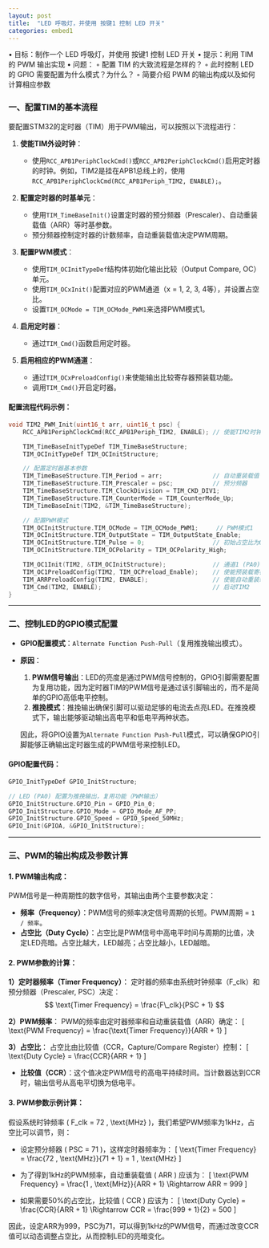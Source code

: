 ```yaml
---
layout: post
title:  "LED 呼吸灯，并使⽤ 按键1 控制 LED 开关"
categories: embed1
---
```


<script type="text/javascript" async
  src="https://cdn.jsdelivr.net/npm/mathjax@3/es5/tex-mml-chtml.js">
</script>


• ⽬标：制作⼀个 LED 呼吸灯，并使⽤ 按键1 控制 LED 开关
• 提⽰：利⽤ TIM 的 PWM 输出实现
• 问题：
◦ 配置 TIM 的⼤致流程是怎样的？
◦ 此时控制 LED 的 GPIO 需要配置为什么模式？为什么？
◦ 简要介绍 PWM 的输出构成以及如何计算相应参数



### 一、配置TIM的基本流程

要配置STM32的定时器（TIM）用于PWM输出，可以按照以下流程进行：

1. **使能TIM外设时钟**：
   - 使用`RCC_APB1PeriphClockCmd()`或`RCC_APB2PeriphClockCmd()`启用定时器的时钟。例如，TIM2是挂在APB1总线上的，使用`RCC_APB1PeriphClockCmd(RCC_APB1Periph_TIM2, ENABLE);`。

2. **配置定时器的时基单元**：
   - 使用`TIM_TimeBaseInit()`设置定时器的预分频器（Prescaler）、自动重装载值（ARR）等时基参数。
   - 预分频器控制定时器的计数频率，自动重装载值决定PWM周期。

3. **配置PWM模式**：
   - 使用`TIM_OCInitTypeDef`结构体初始化输出比较（Output Compare, OC）单元。
   - 使用`TIM_OCxInit()`配置对应的PWM通道（x = 1, 2, 3, 4等），并设置占空比。
   - 设置`TIM_OCMode = TIM_OCMode_PWM1`来选择PWM模式1。

4. **启用定时器**：
   - 通过`TIM_Cmd()`函数启用定时器。

5. **启用相应的PWM通道**：
   - 通过`TIM_OCxPreloadConfig()`来使能输出比较寄存器预装载功能。
   - 调用`TIM_Cmd()`开启定时器。

#### 配置流程代码示例：
```c
void TIM2_PWM_Init(uint16_t arr, uint16_t psc) {
    RCC_APB1PeriphClockCmd(RCC_APB1Periph_TIM2, ENABLE); // 使能TIM2时钟

    TIM_TimeBaseInitTypeDef TIM_TimeBaseStructure;
    TIM_OCInitTypeDef TIM_OCInitStructure;

    // 配置定时器基本参数
    TIM_TimeBaseStructure.TIM_Period = arr;              // 自动重装载值
    TIM_TimeBaseStructure.TIM_Prescaler = psc;           // 预分频器
    TIM_TimeBaseStructure.TIM_ClockDivision = TIM_CKD_DIV1;
    TIM_TimeBaseStructure.TIM_CounterMode = TIM_CounterMode_Up;
    TIM_TimeBaseInit(TIM2, &TIM_TimeBaseStructure);

    // 配置PWM模式
    TIM_OCInitStructure.TIM_OCMode = TIM_OCMode_PWM1;     // PWM模式1
    TIM_OCInitStructure.TIM_OutputState = TIM_OutputState_Enable;
    TIM_OCInitStructure.TIM_Pulse = 0;                   // 初始占空比为0
    TIM_OCInitStructure.TIM_OCPolarity = TIM_OCPolarity_High;

    TIM_OC1Init(TIM2, &TIM_OCInitStructure);             // 通道1 (PA0)
    TIM_OC1PreloadConfig(TIM2, TIM_OCPreload_Enable);    // 使能预装载寄存器
    TIM_ARRPreloadConfig(TIM2, ENABLE);                  // 使能自动重装载
    TIM_Cmd(TIM2, ENABLE);                               // 启动TIM2
}
```

---

### 二、控制LED的GPIO模式配置

- **GPIO配置模式**：`Alternate Function Push-Pull`（复用推挽输出模式）。
  
- **原因**：
   1. **PWM信号输出**：LED的亮度是通过PWM信号控制的，GPIO引脚需要配置为复用功能，因为定时器TIM的PWM信号是通过该引脚输出的，而不是简单的GPIO高低电平控制。
   2. **推挽模式**：推挽输出确保引脚可以驱动足够的电流去点亮LED。在推挽模式下，输出能够驱动输出高电平和低电平两种状态。
   
   因此，将GPIO设置为`Alternate Function Push-Pull`模式，可以确保GPIO引脚能够正确输出定时器生成的PWM信号来控制LED。

#### GPIO配置代码：
```c
GPIO_InitTypeDef GPIO_InitStructure;

// LED (PA0) 配置为推挽输出，复用功能（PWM输出）
GPIO_InitStructure.GPIO_Pin = GPIO_Pin_0;
GPIO_InitStructure.GPIO_Mode = GPIO_Mode_AF_PP;
GPIO_InitStructure.GPIO_Speed = GPIO_Speed_50MHz;
GPIO_Init(GPIOA, &GPIO_InitStructure);
```

---

### 三、PWM的输出构成及参数计算

#### 1. **PWM输出构成**：
PWM信号是一种周期性的数字信号，其输出由两个主要参数决定：
- **频率（Frequency）**：PWM信号的频率决定信号周期的长短。PWM周期 = `1 / 频率`。
- **占空比（Duty Cycle）**：占空比是PWM信号中高电平时间与周期的比值，决定LED亮暗。占空比越大，LED越亮；占空比越小，LED越暗。

#### 2. **PWM参数的计算**：

**1）定时器频率（Timer Frequency）**：
定时器的频率由系统时钟频率（F\_clk）和预分频器（Prescaler, PSC）决定：
$$ \text{Timer Frequency} = \frac{F\_clk}{PSC + 1} $$

**2）PWM频率**：
PWM的频率由定时器频率和自动重装载值（ARR）确定：
\[ \text{PWM Frequency} = \frac{\text{Timer Frequency}}{ARR + 1} \]

**3）占空比**：
占空比由比较值（CCR，Capture/Compare Register）控制：
\[ \text{Duty Cycle} = \frac{CCR}{ARR + 1} \]

- **比较值（CCR）**：这个值决定PWM信号的高电平持续时间。当计数器达到CCR时，输出信号从高电平切换为低电平。

#### 3. **PWM参数示例计算**：

假设系统时钟频率 \( F\_clk = 72 \, \text{MHz} \)，我们希望PWM频率为1kHz，占空比可以调节，则：

- 设定预分频器 \( PSC = 71 \)，这样定时器频率为：
  \[ \text{Timer Frequency} = \frac{72 \, \text{MHz}}{71 + 1} = 1 \, \text{MHz} \]
  
- 为了得到1kHz的PWM频率，自动重装载值 \( ARR \) 应该为：
  \[ \text{PWM Frequency} = \frac{1 \, \text{MHz}}{ARR + 1} \Rightarrow ARR = 999 \]
  
- 如果需要50%的占空比，比较值 \( CCR \) 应该为：
  \[ \text{Duty Cycle} = \frac{CCR}{ARR + 1} \Rightarrow CCR = \frac{999 + 1}{2} = 500 \]

因此，设定ARR为999，PSC为71，可以得到1kHz的PWM信号，而通过改变CCR值可以动态调整占空比，从而控制LED的亮暗变化。